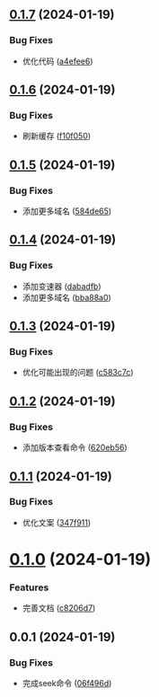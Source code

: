 ## [0.1.7](https://github.com/lib-pack/ghseek/compare/0.1.6...0.1.7) (2024-01-19)

### Bug Fixes

- 优化代码 ([a4efee6](https://github.com/lib-pack/ghseek/commit/a4efee6a7b84964a2c879f3c8c12bea50a514dcd))

## [0.1.6](https://github.com/lib-pack/ghseek/compare/0.1.5...0.1.6) (2024-01-19)

### Bug Fixes

- 刷新缓存 ([f10f050](https://github.com/lib-pack/ghseek/commit/f10f0501e7154d21c415c28235dd5b71b5558be5))

## [0.1.5](https://github.com/lib-pack/ghseek/compare/0.1.4...0.1.5) (2024-01-19)

### Bug Fixes

- 添加更多域名 ([584de65](https://github.com/lib-pack/ghseek/commit/584de656e490e1da1f61ded254ed1f557d307001))

## [0.1.4](https://github.com/lib-pack/ghseek/compare/0.1.3...0.1.4) (2024-01-19)

### Bug Fixes

- 添加变速器 ([dabadfb](https://github.com/lib-pack/ghseek/commit/dabadfbb131036963abd8d8539dbc4d48577c2a9))
- 添加更多域名 ([bba88a0](https://github.com/lib-pack/ghseek/commit/bba88a000bb6de6efed33ad14fcba565dc0140bb))

## [0.1.3](https://github.com/lib-pack/ghseek/compare/0.1.2...0.1.3) (2024-01-19)

### Bug Fixes

- 优化可能出现的问题 ([c583c7c](https://github.com/lib-pack/ghseek/commit/c583c7c9461b26f8299d1bf8e6b14dcbab6b961d))

## [0.1.2](https://github.com/lib-pack/ghseek/compare/0.1.1...0.1.2) (2024-01-19)

### Bug Fixes

- 添加版本查看命令 ([620eb56](https://github.com/lib-pack/ghseek/commit/620eb56e5e2d87918f9813d8054839a94294051e))

## [0.1.1](https://github.com/lib-pack/ghseek/compare/0.1.0...0.1.1) (2024-01-19)

### Bug Fixes

- 优化文案 ([347f911](https://github.com/lib-pack/ghseek/commit/347f911b1c2ea44a7bf28a3643c25f1ebc8574e2))

# [0.1.0](https://github.com/lib-pack/ghseek/compare/0.0.1...0.1.0) (2024-01-19)

### Features

- 完善文档 ([c8206d7](https://github.com/lib-pack/ghseek/commit/c8206d7374e8708666769a2eae93a117fb848d09))

## 0.0.1 (2024-01-19)

### Bug Fixes

- 完成seek命令 ([06f496d](https://github.com/lib-pack/ghseek/commit/06f496d2115ea1839932174b06816abfdd1a37bd))
